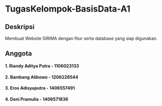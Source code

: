 # TugasKelompok-BasisData-A1
<h2><b>Deskripsi</b></h2>
Membuat Website SIRIMA dengan fitur serta database yang siap digunakan. 

<h2><b>Anggota</b></h2>
<h4>1. Riandy Aditya Putra - 1106023133
<h4>2. Bambang Alibowo - 1206228544
<h4>3. Eros Adisyaputra - 1406557491
<h4>4. Deni Pramulia - 1406571836



